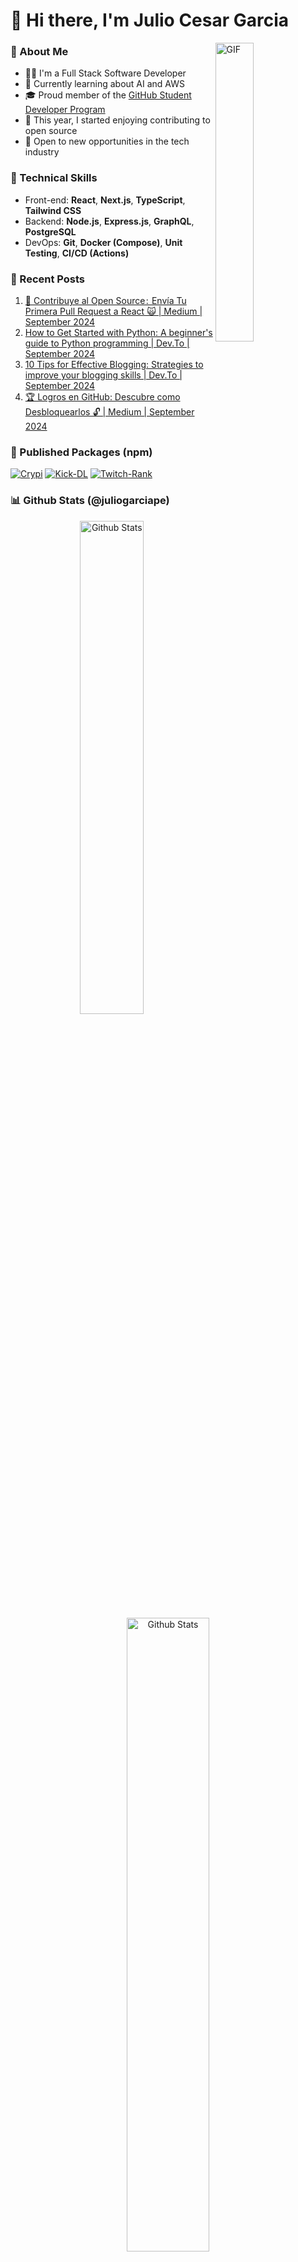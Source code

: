 <div align="left">
    <h1>🤠 Hi there, I'm Julio Cesar Garcia</h1>
</div>

<img align="right" height="auto" width="35%" alt="GIF" src="https://media.giphy.com/media/vWst8QUOKAot6MHEZe/giphy.gif"/>

<h3>💖 About Me</h3>

<ul>
    <li>👨‍💻 I'm a Full Stack Software Developer</li>
    <li>🌱 Currently learning about AI and AWS</li>
    <li>🎓 Proud member of the <a target="_blank" href="https://education.github.com/pack">GitHub Student Developer Program</a></li>
    <li>🤝 This year, I started enjoying contributing to open source</li>
    <li>💼 Open to new opportunities in the tech industry</li>
</ul>

<h3>🌟 Technical Skills</h3>

<ul>
    <li>Front-end: <b>React</b>, <b>Next.js</b>, <b>TypeScript</b>, <b>Tailwind CSS</b></li>
    <li>Backend: <b>Node.js</b>, <b>Express.js</b>, <b>GraphQL</b>, <b>PostgreSQL</b></li>
    <li>DevOps: <b>Git</b>, <b>Docker (Compose)</b>, <b>Unit Testing</b>, <b>CI/CD (Actions)</b></li>
</ul>

<h3>📝 Recent Posts</h3>

<ol>
    <li><a href="https://medium.com/@juliogarciape/contribuye-al-open-source-tu-primera-pull-request-ab479cf4b360" target="_blank">🤝 Contribuye al Open Source :  Envía Tu Primera Pull Request a React 🙀 | Medium | September 2024</a></li>
    <li><a href="" target="_blank">How to Get Started with Python: A beginner's guide to Python programming | Dev.To | September 2024</a></li>
    <li><a href="" target="_blank">10 Tips for Effective Blogging: Strategies to improve your blogging skills | Dev.To | September 2024</a></li>
    <li><a href="https://medium.com/@juliogarciape/logros-en-github-descubre-como-desbloquear-achievements-ff239b13645c" target="_blank">🏆 Logros en GitHub: Descubre como Desbloquearlos 🔓 | Medium | September 2024</a></li>
</ol>

<h3>🎉 Published Packages (npm)</h3>

[![Crypi](https://img.shields.io/badge/Crypi-214_Downloads-f7d746?style=for-the-badge&logo=npm&logoColor=white&labelColor=black)](https://www.npmjs.com/package/crypi)
[![Kick-DL](https://img.shields.io/badge/Kick--DL-178_downloads-d83a7c?style=for-the-badge&logo=npm&logoColor=white&labelColor=black)](https://www.npmjs.com/package/kick-dl)
[![Twitch-Rank](https://img.shields.io/badge/Twitch--Rank-568_Downloads-a9fef7?style=for-the-badge&logo=npm&logoColor=white&labelColor=black)](https://www.npmjs.com/package/twitch-rank)

<h3>📊 Github Stats (@juliogarciape)</h3>

<div align="center" width="100%">
    <img width="45%" src="https://github-readme-stats.vercel.app/api/top-langs?username=juliogarciape&show_icons=true&locale=en&theme=radical&layout=compact&hide_title=true" alt="Github Stats"/>
    <img width="51%" src="https://github-readme-streak-stats.herokuapp.com/?user=juliogarciape&theme=radical" alt="Github Stats"/>
    <img width="55%" src="https://github-readme-stats.vercel.app/api?username=juliogarciape&show=prs_merged_percentage&hide=contribs&show_icons=true&theme=radical&locale=en&border_radius=0&include_all_commits=true&line_height=30" alt="Github Stats"/>
</div>

<h3>🔔 Contact Me</h3>

[![WebSite](https://img.shields.io/badge/WebSite-juliogarciape.live-39E09B?style=for-the-badge&logo=firefox&logoColor=white&labelColor=101010)](https://juliogarciape.live)
[![Gmail](https://img.shields.io/badge/Gmail-Personal-D14836?style=for-the-badge&logo=Gmail&logoColor=white&labelColor=101010)]()
[![Whatsapp](https://img.shields.io/badge/Whatsapp-Personal-25D366?style=for-the-badge&logo=Whatsapp&logoColor=white&labelColor=101010)]()
[![LinkedIn](https://img.shields.io/badge/LinkedIn-Julio_Garcia-0077B5?style=for-the-badge&logo=linkedin&logoColor=white&labelColor=101010)](https://www.linkedin.com/in/juliogarciape)
[![Resume](https://img.shields.io/badge/Resume-Julio_Garcia-39E09B?style=for-the-badge&logo=Linktree&logoColor=white&labelColor=101010)]()
[![Discord](https://img.shields.io/badge/Discord-juliogarciape-5865F2?style=for-the-badge&logo=Discord&logoColor=white&labelColor=101010)]()
[![Slack](https://img.shields.io/badge/Slack-juliogarciape-5865F2?style=for-the-badge&logo=Slack&logoColor=white&labelColor=101010)]()
[![Github](https://img.shields.io/badge/Github-Secondary-FF4500?style=for-the-badge&logo=github&logoColor=white&labelColor=101010)]()
[![X](https://img.shields.io/badge/Twitter-juliogarciape-1DA1F2?style=for-the-badge&logo=x&logoColor=white&labelColor=101010)](https://x.com/juliogarciape_)
[![Reddit](https://img.shields.io/badge/Reddit-juliogarciape-FF4500?style=for-the-badge&logo=reddit&logoColor=white&labelColor=101010)]()
[![Notion](https://img.shields.io/badge/Notion-juliogarciape-5865F2?style=for-the-badge&logo=Notion&logoColor=white&labelColor=101010)]()
[![Paypal](https://img.shields.io/badge/Paypal-juliogarciape-5865F2?style=for-the-badge&logo=Paypal&logoColor=white&labelColor=101010)]()

